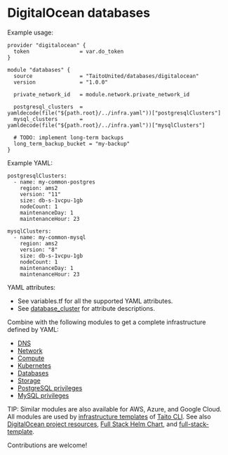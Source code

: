# DigitalOcean databases

Example usage:

```
provider "digitalocean" {
  token                = var.do_token
}

module "databases" {
  source               = "TaitoUnited/databases/digitalocean"
  version              = "1.0.0"

  private_network_id   = module.network.private_network_id

  postgresql_clusters  = yamldecode(file("${path.root}/../infra.yaml"))["postgresqlClusters"]
  mysql_clusters       = yamldecode(file("${path.root}/../infra.yaml"))["mysqlClusters"]

  # TODO: implement long-term backups
  long_term_backup_bucket = "my-backup"
}
```

Example YAML:

```
postgresqlClusters:
  - name: my-common-postgres
    region: ams2
    version: "11"
    size: db-s-1vcpu-1gb
    nodeCount: 1
    maintenanceDay: 1
    maintenanceHour: 23

mysqlClusters:
  - name: my-common-mysql
    region: ams2
    version: "8"
    size: db-s-1vcpu-1gb
    nodeCount: 1
    maintenanceDay: 1
    maintenanceHour: 23
```

YAML attributes:

- See variables.tf for all the supported YAML attributes.
- See [database_cluster](https://registry.terraform.io/providers/digitalocean/digitalocean/latest/docs/resources/database_cluster) for attribute descriptions.

Combine with the following modules to get a complete infrastructure defined by YAML:

- [DNS](https://registry.terraform.io/modules/TaitoUnited/dns/digitalocean)
- [Network](https://registry.terraform.io/modules/TaitoUnited/network/digitalocean)
- [Compute](https://registry.terraform.io/modules/TaitoUnited/compute/digitalocean)
- [Kubernetes](https://registry.terraform.io/modules/TaitoUnited/kubernetes/digitalocean)
- [Databases](https://registry.terraform.io/modules/TaitoUnited/databases/digitalocean)
- [Storage](https://registry.terraform.io/modules/TaitoUnited/storage/digitalocean)
- [PostgreSQL privileges](https://registry.terraform.io/modules/TaitoUnited/privileges/postgresql)
- [MySQL privileges](https://registry.terraform.io/modules/TaitoUnited/privileges/mysql)

TIP: Similar modules are also available for AWS, Azure, and Google Cloud. All modules are used by [infrastructure templates](https://taitounited.github.io/taito-cli/templates#infrastructure-templates) of [Taito CLI](https://taitounited.github.io/taito-cli/). See also [DigitalOcean project resources](https://registry.terraform.io/modules/TaitoUnited/project-resources/digitalocean), [Full Stack Helm Chart](https://github.com/TaitoUnited/taito-charts/blob/master/full-stack), and [full-stack-template](https://github.com/TaitoUnited/full-stack-template).

Contributions are welcome!
